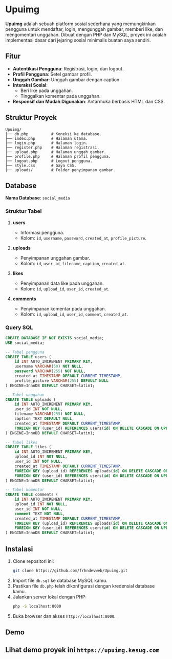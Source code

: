 # Upuimg

**Upuimg** adalah sebuah platform sosial sederhana yang memungkinkan pengguna untuk mendaftar, login, mengunggah gambar, memberi like, dan mengomentari unggahan. Dibuat dengan PHP dan MySQL, proyek ini adalah implementasi dasar dari jejaring sosial minimalis buatan saya sendiri.

## Fitur
- **Autentikasi Pengguna**: Registrasi, login, dan logout.
- **Profil Pengguna**: Setel gambar profil.
- **Unggah Gambar**: Unggah gambar dengan caption.
- **Interaksi Sosial**:
  - Beri like pada unggahan.
  - Tinggalkan komentar pada unggahan.
- **Responsif dan Mudah Digunakan**: Antarmuka berbasis HTML dan CSS.

## Struktur Proyek
```
Upuimg/
├── db.php          # Koneksi ke database.
├── index.php       # Halaman utama.
├── login.php       # Halaman login.
├── register.php    # Halaman registrasi.
├── upload.php      # Halaman unggah gambar.
├── profile.php     # Halaman profil pengguna.
├── logout.php      # Logout pengguna.
├── style.css       # Gaya CSS.
├── uploads/        # Folder penyimpanan gambar.
```

## Database
**Nama Database**: `social_media`

### Struktur Tabel
1. **users**
   - Informasi pengguna.
   - Kolom: `id`, `username`, `password`, `created_at`, `profile_picture`.

2. **uploads**
   - Penyimpanan unggahan gambar.
   - Kolom: `id`, `user_id`, `filename`, `caption`, `created_at`.

3. **likes**
   - Penyimpanan data like pada unggahan.
   - Kolom: `id`, `upload_id`, `user_id`, `created_at`.

4. **comments**
   - Penyimpanan komentar pada unggahan.
   - Kolom: `id`, `upload_id`, `user_id`, `comment`, `created_at`.

### Query SQL
```sql
CREATE DATABASE IF NOT EXISTS social_media;
USE social_media;

-- Tabel pengguna
CREATE TABLE users (
    id INT AUTO_INCREMENT PRIMARY KEY,
    username VARCHAR(50) NOT NULL,
    password VARCHAR(255) NOT NULL,
    created_at TIMESTAMP DEFAULT CURRENT_TIMESTAMP,
    profile_picture VARCHAR(255) DEFAULT NULL
) ENGINE=InnoDB DEFAULT CHARSET=latin1;

-- Tabel unggahan
CREATE TABLE uploads (
    id INT AUTO_INCREMENT PRIMARY KEY,
    user_id INT NOT NULL,
    filename VARCHAR(255) NOT NULL,
    caption TEXT DEFAULT NULL,
    created_at TIMESTAMP DEFAULT CURRENT_TIMESTAMP,
    FOREIGN KEY (user_id) REFERENCES users(id) ON DELETE CASCADE ON UPDATE CASCADE
) ENGINE=InnoDB DEFAULT CHARSET=latin1;

-- Tabel likes
CREATE TABLE likes (
    id INT AUTO_INCREMENT PRIMARY KEY,
    upload_id INT NOT NULL,
    user_id INT NOT NULL,
    created_at TIMESTAMP DEFAULT CURRENT_TIMESTAMP,
    FOREIGN KEY (upload_id) REFERENCES uploads(id) ON DELETE CASCADE ON UPDATE CASCADE,
    FOREIGN KEY (user_id) REFERENCES users(id) ON DELETE CASCADE ON UPDATE CASCADE
) ENGINE=InnoDB DEFAULT CHARSET=latin1;

-- Tabel komentar
CREATE TABLE comments (
    id INT AUTO_INCREMENT PRIMARY KEY,
    upload_id INT NOT NULL,
    user_id INT NOT NULL,
    comment TEXT NOT NULL,
    created_at TIMESTAMP DEFAULT CURRENT_TIMESTAMP,
    FOREIGN KEY (upload_id) REFERENCES uploads(id) ON DELETE CASCADE ON UPDATE CASCADE,
    FOREIGN KEY (user_id) REFERENCES users(id) ON DELETE CASCADE ON UPDATE CASCADE
) ENGINE=InnoDB DEFAULT CHARSET=latin1;
```

## Instalasi
1. Clone repositori ini:
   ```bash
   git clone https://github.com/frhndevweb/Upuimg.git
   ```
2. Import file `db.sql` ke database MySQL kamu.
3. Pastikan file `db.php` telah dikonfigurasi dengan kredensial database kamu.
4. Jalankan server lokal dengan PHP:
   ```bash
   php -S localhost:8000
   ```
5. Buka browser dan akses `http://localhost:8000`.

## Demo
Lihat demo proyek ini `https://upuimg.kesug.com`
---
